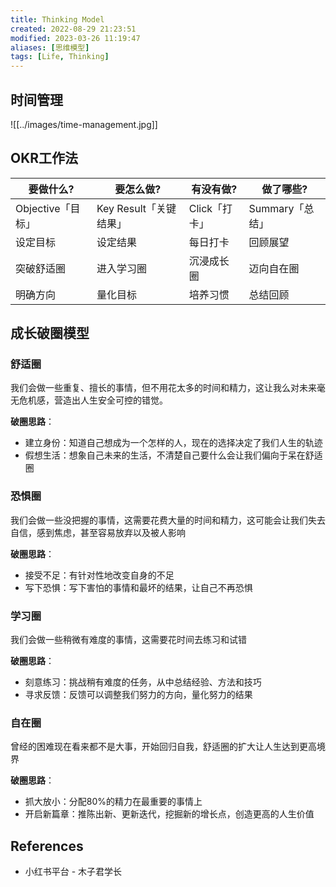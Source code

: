 ```yaml
---
title: Thinking Model
created: 2022-08-29 21:23:51
modified: 2023-03-26 11:19:47
aliases: [思维模型]
tags: [Life, Thinking]
---
```


## 时间管理

![[../images/time-management.jpg]]

## OKR工作法

| 要做什么?         | 要怎么做?              | 有没有做?     | 做了哪些?       |
| ----------------- | ---------------------- | ------------- | --------------- |
| Objective「目标」 | Key Result「关键结果」 | Click「打卡」 | Summary「总结」 |
| 设定目标          | 设定结果               | 每日打卡      | 回顾展望        |
| 突破舒适圈        | 进入学习圈             | 沉浸成长圈    | 迈向自在圈      |
| 明确方向          | 量化目标               | 培养习惯      | 总结回顾        |

## 成长破圈模型

### 舒适圈

我们会做一些重复、擅长的事情，但不用花太多的时间和精力，这让我么对未来毫无危机感，营造出人生安全可控的错觉。

**破圈思路**：

- 建立身份：知道自己想成为一个怎样的人，现在的选择决定了我们人生的轨迹
- 假想生活：想象自己未来的生活，不清楚自己要什么会让我们偏向于呆在舒适圈

### 恐惧圈

我们会做一些没把握的事情，这需要花费大量的时间和精力，这可能会让我们失去自信，感到焦虑，甚至容易放弃以及被人影响

**破圈思路**：

- 接受不足：有针对性地改变自身的不足
- 写下恐惧：写下害怕的事情和最坏的结果，让自己不再恐惧

### 学习圈

我们会做一些稍微有难度的事情，这需要花时间去练习和试错

**破圈思路**：

- 刻意练习：挑战稍有难度的任务，从中总结经验、方法和技巧
- 寻求反馈：反馈可以调整我们努力的方向，量化努力的结果

### 自在圈

曾经的困难现在看来都不是大事，开始回归自我，舒适圈的扩大让人生达到更高境界

**破圈思路**：

- 抓大放小：分配80%的精力在最重要的事情上
- 开启新篇章：推陈出新、更新迭代，挖掘新的增长点，创造更高的人生价值

## References

- 小红书平台 - 木子君学长
